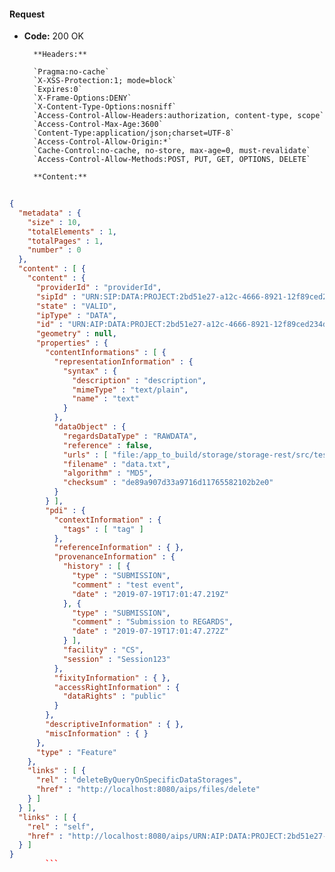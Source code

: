 #### Request

* **Code:** 200 OK

        **Headers:**

        `Pragma:no-cache`
        `X-XSS-Protection:1; mode=block`
        `Expires:0`
        `X-Frame-Options:DENY`
        `X-Content-Type-Options:nosniff`
        `Access-Control-Allow-Headers:authorization, content-type, scope`
        `Access-Control-Max-Age:3600`
        `Content-Type:application/json;charset=UTF-8`
        `Access-Control-Allow-Origin:*`
        `Cache-Control:no-cache, no-store, max-age=0, must-revalidate`
        `Access-Control-Allow-Methods:POST, PUT, GET, OPTIONS, DELETE`

        **Content:**

```json
    
{
  "metadata" : {
    "size" : 10,
    "totalElements" : 1,
    "totalPages" : 1,
    "number" : 0
  },
  "content" : [ {
    "content" : {
      "providerId" : "providerId",
      "sipId" : "URN:SIP:DATA:PROJECT:2bd51e27-a12c-4666-8921-12f89ced234d:V1",
      "state" : "VALID",
      "ipType" : "DATA",
      "id" : "URN:AIP:DATA:PROJECT:2bd51e27-a12c-4666-8921-12f89ced234d:V1",
      "geometry" : null,
      "properties" : {
        "contentInformations" : [ {
          "representationInformation" : {
            "syntax" : {
              "description" : "description",
              "mimeType" : "text/plain",
              "name" : "text"
            }
          },
          "dataObject" : {
            "regardsDataType" : "RAWDATA",
            "reference" : false,
            "urls" : [ "file:/app_to_build/storage/storage-rest/src/test/resources/data.txt" ],
            "filename" : "data.txt",
            "algorithm" : "MD5",
            "checksum" : "de89a907d33a9716d11765582102b2e0"
          }
        } ],
        "pdi" : {
          "contextInformation" : {
            "tags" : [ "tag" ]
          },
          "referenceInformation" : { },
          "provenanceInformation" : {
            "history" : [ {
              "type" : "SUBMISSION",
              "comment" : "test event",
              "date" : "2019-07-19T17:01:47.219Z"
            }, {
              "type" : "SUBMISSION",
              "comment" : "Submission to REGARDS",
              "date" : "2019-07-19T17:01:47.272Z"
            } ],
            "facility" : "CS",
            "session" : "Session123"
          },
          "fixityInformation" : { },
          "accessRightInformation" : {
            "dataRights" : "public"
          }
        },
        "descriptiveInformation" : { },
        "miscInformation" : { }
      },
      "type" : "Feature"
    },
    "links" : [ {
      "rel" : "deleteByQueryOnSpecificDataStorages",
      "href" : "http://localhost:8080/aips/files/delete"
    } ]
  } ],
  "links" : [ {
    "rel" : "self",
    "href" : "http://localhost:8080/aips/URN:AIP:DATA:PROJECT:2bd51e27-a12c-4666-8921-12f89ced234d:V1/tags/tag?page=0&size=10&sort=id,asc"
  } ]
}
        ```
